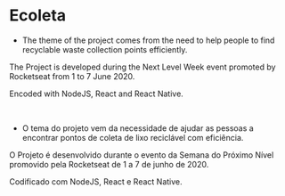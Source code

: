 # Ecoleta

- <p> The theme of the project comes from the need to help people to find recyclable waste collection points efficiently.</p>
<p> The Project is developed during the Next Level Week event promoted by Rocketseat from 1 to 7 June 2020.</p>
<p> Encoded with NodeJS, React and React Native.</p>

<br/>

- <p> O tema do projeto vem da necessidade de ajudar as pessoas a encontrar pontos de coleta de lixo reciclável com eficiência.</p>
<p> O Projeto é desenvolvido durante o evento da Semana do Próximo Nível promovido pela Rocketseat de 1 a 7 de junho de 2020.</p>
<p> Codificado com NodeJS, React e React Native.</p>


